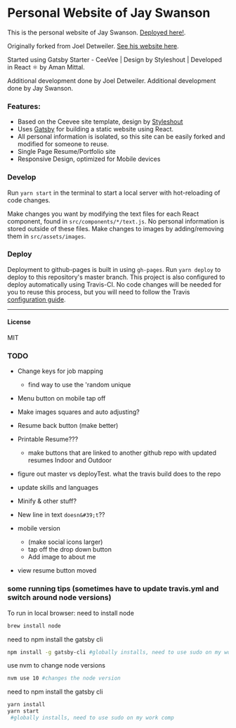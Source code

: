 # Personal Website of Jay Swanson

This is the personal website of Jay Swanson. [Deployed here!](https://swanjson.github.io/).

Originally forked from Joel Detweiler. [See his website here](https://jdd1260.github.io/).

Started using Gatsby Starter - CeeVee | Design by Styleshout | Developed in React ⚛️ by Aman Mittal.

Additional development done by Joel Detweiler.
Additional development done by Jay Swanson.


### Features:

* Based on the Ceevee site template, design by [Styleshout](https://www.styleshout.com/)
* Uses [Gatsby](https://www.gatsbyjs.org/) for building a static website using React.
* All personal information is isolated, so this site can be easily forked and modified for someone to reuse.
* Single Page Resume/Portfolio site
* Responsive Design, optimized for Mobile devices


### Develop

Run `yarn start` in the terminal to start a local server with hot-reloading of code changes.

Make changes you want by modifying the text files for each React component, found in `src/components/*/text.js`. No personal information is stored outside of these files. Make changes to images by adding/removing them in `src/assets/images`.

### Deploy

Deployment to github-pages is built in using `gh-pages`. Run `yarn deploy` to deploy to this repository's master branch. This project is also configured to deploy automatically using Travis-CI. No code changes will be needed for you to reuse this process, but you will need to follow the Travis [configuration guide](https://docs.travis-ci.com/user/deployment/pages/).

---

#### License

MIT




### TODO

- Change keys for job mapping
	- find way to use the 'random unique 

- Menu button on mobile tap off
- Make images squares and auto adjusting?

- Resume back button (make better)
- Printable Resume???
	- make buttons that are linked to another github repo with updated resumes Indoor and Outdoor
- figure out master vs deployTest. what the travis build does to the repo
- update skills and languages
- Minify & other stuff?
- New line in text `doesn&#39;t`??

- mobile version
	- (make social icons larger)
	- tap off the drop down button
	- Add image to about me
- view resume button moved

### some running tips (sometimes have to update travis.yml and switch around node versions)

To run in local browser:
need to install node
```bash
brew install node
```
need to npm install the gatsby cli
```zsh
npm install -g gatsby-cli #globally installs, need to use sudo on my work comp
```
use nvm to change node versions
```zsh
nvm use 10 #changes the node version
```

need to npm install the gatsby cli
```zsh
yarn install
yarn start
 #globally installs, need to use sudo on my work comp
```


